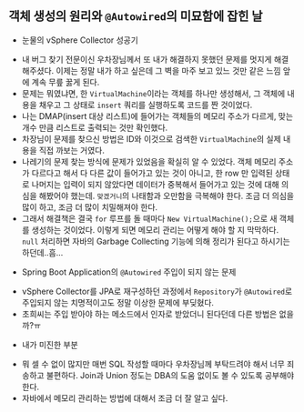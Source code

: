 ## 객체 생성의 원리와 `@Autowired`의 미묘함에 잡힌 날

* 눈물의 vSphere Collector 성공기
 - 내 버그 찾기 전문이신 우차장님께서 또 내가 해결하지 못했던 문제를 멋지게 해결해주셨다. 이제는 정말 내가 하고 싶은데 그 벽을 마주 보고 있느 것만 같은 느낌 앞에 계속 무릎 꿇게 된다.
 - 문제는 뭐였냐면, 한 `VirtualMachine`이라는 객체를 하나만 생성해서, 그 객체에 내용을 채우고 그 상태로 `insert` 쿼리를 실행하도록 코드를 짠 것이었다.
 - 나는 DMAP(insert 대상 리스트)에 들어가는 객체들의 메모리 주소가 다르게, 맞는 개수 만큼 리스트로 출력되는 것만 확인했다.
 - 차장님이 문제를 찾으신 방법은 ID와 이것으로 검색한 `VirtualMachine`의 실제 내용을 직접 까보는 거였다.
 - 나레기의 문제 찾는 방식에 문제가 있었음을 확실히 알 수 있었다. 객체 메모리 주소가 다르다고 해서 다 다른 값이 들어가고 있는 것이 아니고, 한 row 만 입력된 상태로 나머지는 입력이 되지 않았다면 데이터가 중복해서 들어가고 있는 것에 대해 의심을 해봤어야 했는데. `맞겠거니`의 나태함과 오만함을 극복해야 한다. 조금 더 의심을 많이 하고, 조금 더 많이 치밀해져야 한다.
 - 그래서 해결책은 결국 `for` 루프를 돌 때마다 `New VirtualMachine();`으로 새 객체를 생성하는 것이었다. 이렇게 되면 메모리 관리는 어떻게 해야 할 지 막막하다. `null` 처리하면 자바의 Garbage Collecting 기능에 의해 정리가 된다고 하시기는 하던데..흠...

* Spring Boot Application의 `@Autowired` 주입이 되지 않는 문제
 - vSphere Collector를 JPA로 재구성하던 과정에서 `Repository`가 `@Autowired`로 주입되지 않는 치명적이고도 정말 이상한 문제에 부딪혔다.
 - 초희씨는 주입 받아야 하는 메소드에서 인자로 받았더니 된다던데 다른 방법은 없을까?ㅠ

* 내가 미진한 부분
 - 뭐 셀 수 없이 많지만 매번 SQL 작성할 때마다 우차장님께 부탁드려야 해서 너무 죄송하고 불편하다. Join과 Union 정도는 DBA의 도움 없이도 볼 수 있도록 공부해야 한다.
 - 자바에서 메모리 관리하는 방법에 대해서 조금 더 잘 알고 싶다.
